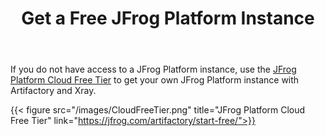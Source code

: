 ﻿---
title: "Get a Free JFrog Platform Instance"
chapter: false
weight: 431
pre: "<b>4.3.1 </b>"
---

If you do not have access to a JFrog Platform instance, use the [JFrog Platform Cloud Free Tier](https://jfrog.com/artifactory/start-free/) to get your own JFrog Platform instance with Artifactory and Xray.

{{< figure src="/images/CloudFreeTier.png" title="JFrog Platform Cloud Free Tier" link="https://jfrog.com/artifactory/start-free/">}}
